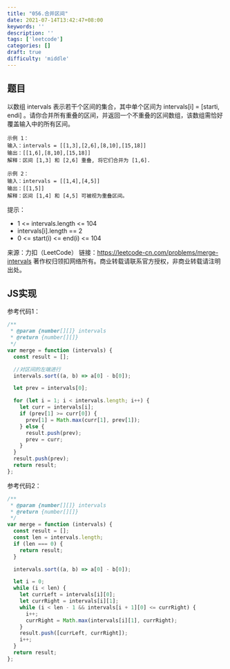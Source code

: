 ```yaml
---
title: "056.合并区间"
date: 2021-07-14T13:42:47+08:00
keywords: ''
description: ''
tags: ['leetcode']
categories: []
draft: true
difficulty: 'middle'
---
```


## 题目

以数组 intervals 表示若干个区间的集合，其中单个区间为 intervals[i] = [starti, endi] 。请你合并所有重叠的区间，并返回一个不重叠的区间数组，该数组需恰好覆盖输入中的所有区间。

```
示例 1：
输入：intervals = [[1,3],[2,6],[8,10],[15,18]]
输出：[[1,6],[8,10],[15,18]]
解释：区间 [1,3] 和 [2,6] 重叠, 将它们合并为 [1,6].

示例 2：
输入：intervals = [[1,4],[4,5]]
输出：[[1,5]]
解释：区间 [1,4] 和 [4,5] 可被视为重叠区间。
```

提示：

- 1 <= intervals.length <= 104
- intervals[i].length == 2
- 0 <= start(i) <= end(i) <= 104

来源：力扣（LeetCode）
链接：https://leetcode-cn.com/problems/merge-intervals
著作权归领扣网络所有。商业转载请联系官方授权，非商业转载请注明出处。


## JS实现

参考代码1：

```javascript
/**
 * @param {number[][]} intervals
 * @return {number[][]}
 */
var merge = function (intervals) {
  const result = [];

  //对区间的左端进行
  intervals.sort((a, b) => a[0] - b[0]);

  let prev = intervals[0];

  for (let i = 1; i < intervals.length; i++) {
    let curr = intervals[i];
    if (prev[1] >= curr[0]) {
      prev[1] = Math.max(curr[1], prev[1]);
    } else {
      result.push(prev);
      prev = curr;
    }
  }
  result.push(prev);
  return result;
};
```

参考代码2：

```javascript
/**
 * @param {number[][]} intervals
 * @return {number[][]}
 */
var merge = function (intervals) {
  const result = [];
  const len = intervals.length;
  if (len === 0) {
    return result;
  }

  intervals.sort((a, b) => a[0] - b[0]);

  let i = 0;
  while (i < len) {
    let currLeft = intervals[i][0];
    let currRight = intervals[i][1];
    while (i < len - 1 && intervals[i + 1][0] <= currRight) {
      i++;
      currRight = Math.max(intervals[i][1], currRight);
    }
    result.push([currLeft, currRight]);
    i++;
  }
  return result;
};
```
